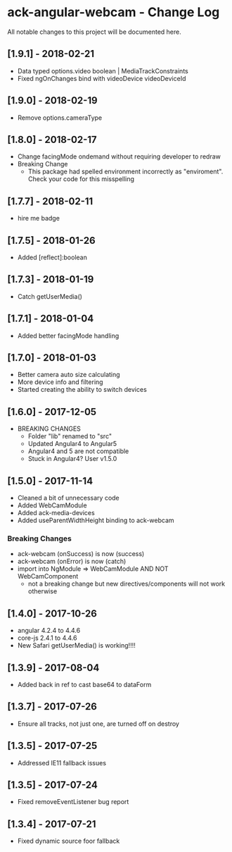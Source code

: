 # ack-angular-webcam - Change Log
All notable changes to this project will be documented here.

## [1.9.1] - 2018-02-21
- Data typed options.video boolean | MediaTrackConstraints
- Fixed ngOnChanges bind with videoDevice videoDeviceId

## [1.9.0] - 2018-02-19
- Remove options.cameraType

## [1.8.0] - 2018-02-17
- Change facingMode ondemand without requiring developer to redraw
- Breaking Change
  - This package had spelled environment incorrectly as "enviroment". Check your code for this misspelling

## [1.7.7] - 2018-02-11
- hire me badge

## [1.7.5] - 2018-01-26
- Added [reflect]:boolean

## [1.7.3] - 2018-01-19
- Catch getUserMedia()

## [1.7.1] - 2018-01-04
- Added better facingMode handling

## [1.7.0] - 2018-01-03
- Better camera auto size calculating
- More device info and filtering
- Started creating the ability to switch devices

## [1.6.0] - 2017-12-05
- BREAKING CHANGES
  - Folder "lib" renamed to "src"
  - Updated Angular4 to Angular5
  - Angular4 and 5 are not compatible
  - Stuck in Angular4? User v1.5.0

## [1.5.0] - 2017-11-14
- Cleaned a bit of unnecessary code
- Added WebCamModule
- Added ack-media-devices
- Added useParentWidthHeight binding to ack-webcam
### Breaking Changes
- ack-webcam (onSuccess) is now (success)
- ack-webcam (onError) is now (catch)
- import into NgModule => WebCamModule AND NOT WebCamComponent
  - not a breaking change but new directives/components will not work otherwise

## [1.4.0] - 2017-10-26
- angular 4.2.4 to 4.4.6
- core-js 2.4.1 to 4.4.6
- New Safari getUserMedia() is working!!!!

## [1.3.9] - 2017-08-04
- Added back in ref to cast base64 to dataForm

## [1.3.7] - 2017-07-26
- Ensure all tracks, not just one, are turned off on destroy

## [1.3.5] - 2017-07-25
- Addressed IE11 fallback issues

## [1.3.5] - 2017-07-24
- Fixed removeEventListener bug report

## [1.3.4] - 2017-07-21
- Fixed dynamic source foor fallback
